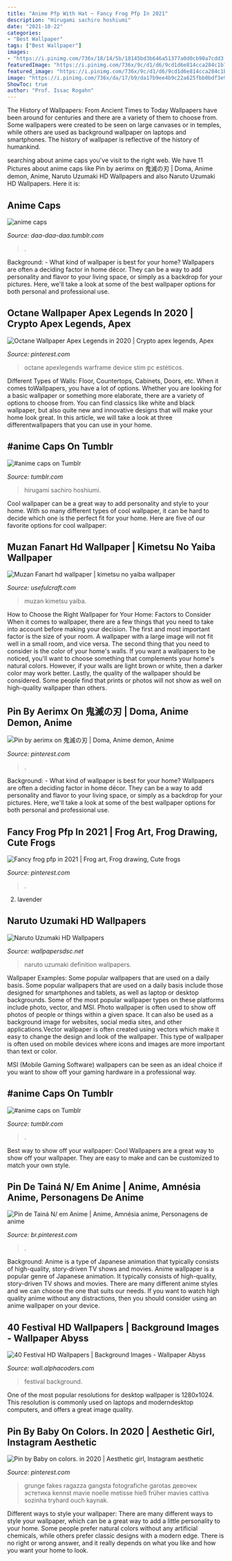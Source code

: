 ```yaml
---
title: "Anime Pfp With Hat ~ Fancy Frog Pfp In 2021"
description: "Hirugami sachiro hoshiumi"
date: "2021-10-22"
categories:
- "Best Wallpaper"
tags: ["Best Wallpaper"]
images:
- "https://i.pinimg.com/736x/18/14/5b/18145bd3b646a51377a0d0cb90a7cdd3.jpg"
featuredImage: "https://i.pinimg.com/736x/9c/d1/d6/9cd1d6e814cca284c1b7ebc885fa8214.jpg"
featured_image: "https://i.pinimg.com/736x/9c/d1/d6/9cd1d6e814cca284c1b7ebc885fa8214.jpg"
image: "https://i.pinimg.com/736x/da/17/b9/da17b9ee4b9c22a625fbb0bdf3e91295.jpg"
ShowToc: true
author: "Prof. Issac Rogahn"
---
```



The History of Wallpapers: From Ancient Times to Today
Wallpapers have been around for centuries and there are a variety of them to choose from. Some wallpapers were created to be seen on large canvases or in temples, while others are used as background wallpaper on laptops and smartphones. The history of wallpaper is reflective of the history of humankind.

	

		
searching about anime caps you've visit to the right web. We have 11 Pictures about anime caps like Pin by aerimx on 鬼滅の刃 | Doma, Anime demon, Anime, Naruto Uzumaki HD Wallpapers and also Naruto Uzumaki HD Wallpapers. Here it is:
		
    
## Anime Caps

<img loading=lazy src="https://66.media.tumblr.com/5979f8fcb4654a03f98616003c59e736/tumblr_osg18dhfow1vxdhy2o1_640.png" onerror="this.onerror=null;this.src='https://tse2.mm.bing.net/th?id=OIP.I0PZ0KRQsaPlxHm77PSDuwHaFR&amp;pid=15.1';" alt="anime caps">

_Source: daa-daa-daa.tumblr.com_

>. 

	

Background: - What kind of wallpaper is best for your home?
Wallpapers are often a deciding factor in home décor. They can be a way to add personality and flavor to your living space, or simply as a backdrop for your pictures. Here, we'll take a look at some of the best wallpaper options for both personal and professional use.

    
## Octane Wallpaper Apex Legends In 2020 | Crypto Apex Legends, Apex

<img loading=lazy src="https://i.pinimg.com/736x/04/71/d4/0471d46d090e9663778fa58f0522f231.jpg" onerror="this.onerror=null;this.src='https://tse4.mm.bing.net/th?id=OIP.c6yJZDbJbGKpVZTLbCgaOAHaKk&amp;pid=15.1';" alt="Octane Wallpaper Apex Legends in 2020 | Crypto apex legends, Apex">

_Source: pinterest.com_

>octane apexlegends warframe device stim pc estéticos. 

	

Different Types of Walls: Floor, Countertops, Cabinets, Doors, etc.
When it comes toWallpapers, you have a lot of options. Whether you are looking for a basic wallpaper or something more elaborate, there are a variety of options to choose from. You can find classics like white and black wallpaper, but also quite new and innovative designs that will make your home look great. In this article, we will take a look at three differentwallpapers that you can use in your home.

    
## #anime Caps On Tumblr

<img loading=lazy src="https://64.media.tumblr.com/dd5255c1ded911988c5fb89a77d1519a/7c7eed5034061808-e3/s2048x3072/c98420700f2447f3641785910f3bc2f8ad6e8973.jpg" onerror="this.onerror=null;this.src='https://tse4.mm.bing.net/th?id=OIP.LJMkaEPgKud_bDa-vFJoiwHaHa&amp;pid=15.1';" alt="#anime caps on Tumblr">

_Source: tumblr.com_

>hirugami sachiro hoshiumi. 

	

Cool wallpaper can be a great way to add personality and style to your home. With so many different types of cool wallpaper, it can be hard to decide which one is the perfect fit for your home. Here are five of our favorite options for cool wallpaper: 

    
## Muzan Fanart Hd Wallpaper | Kimetsu No Yaiba Wallpaper

<img loading=lazy src="https://www.usefulcraft.com/wp-content/uploads/2020/01/muzan-fanart-hd-wallpaper-30.jpg" onerror="this.onerror=null;this.src='https://tse2.mm.bing.net/th?id=OIP.ZzqQtMgP0mNhbxxEjindIgAAAA&amp;pid=15.1';" alt="Muzan Fanart hd wallpaper | kimetsu no yaiba wallpaper">

_Source: usefulcraft.com_

>muzan kimetsu yaiba. 

	

How to Choose the Right Wallpaper for Your Home: Factors to Consider
When it comes to wallpaper, there are a few things that you need to take into account before making your decision. The first and most important factor is the size of your room. A wallpaper with a large image will not fit well in a small room, and vice versa. 
The second thing that you need to consider is the color of your home's walls. If you want a wallpapers to be noticed, you'll want to choose something that complements your home's natural colors. However, if your walls are light brown or white, then a darker color may work better. 
Lastly, the quality of the wallpaper should be considered. Some people find that prints or photos will not show as well on high-quality wallpaper than others.

    
## Pin By Aerimx On 鬼滅の刃 | Doma, Anime Demon, Anime

<img loading=lazy src="https://i.pinimg.com/736x/18/14/5b/18145bd3b646a51377a0d0cb90a7cdd3.jpg" onerror="this.onerror=null;this.src='https://tse2.mm.bing.net/th?id=OIP.sXPzB7VgAKL98-8xi-x15AHaNK&amp;pid=15.1';" alt="Pin by aerimx on 鬼滅の刃 | Doma, Anime demon, Anime">

_Source: pinterest.com_

>. 

	

Background: - What kind of wallpaper is best for your home?
Wallpapers are often a deciding factor in home décor. They can be a way to add personality and flavor to your living space, or simply as a backdrop for your pictures. Here, we'll take a look at some of the best wallpaper options for both personal and professional use.

    
## Fancy Frog Pfp In 2021 | Frog Art, Frog Drawing, Cute Frogs

<img loading=lazy src="https://i.pinimg.com/736x/9c/d1/d6/9cd1d6e814cca284c1b7ebc885fa8214.jpg" onerror="this.onerror=null;this.src='https://tse2.mm.bing.net/th?id=OIP.EIEYi3aTD2igiFRiCnaFlwHaKM&amp;pid=15.1';" alt="Fancy frog pfp in 2021 | Frog art, Frog drawing, Cute frogs">

_Source: pinterest.com_

>. 

	

2. lavender 

    
## Naruto Uzumaki HD Wallpapers

<img loading=lazy src="http://wallpapersdsc.net/wp-content/uploads/2016/09/Naruto-Uzumaki-High-Definition.jpg" onerror="this.onerror=null;this.src='https://tse4.mm.bing.net/th?id=OIP.iworAuHk1AV77ub0ndWxOwHaEK&amp;pid=15.1';" alt="Naruto Uzumaki HD Wallpapers">

_Source: wallpapersdsc.net_

>naruto uzumaki definition wallpapers. 

	

Wallpaper Examples: Some popular wallpapers that are used on a daily basis.
Some popular wallpapers that are used on a daily basis include those designed for smartphones and tablets, as well as laptop or desktop backgrounds. Some of the most popular wallpaper types on these platforms include photo, vector, and MSI. 
Photo wallpaper is often used to show off photos of people or things within a given space. It can also be used as a background image for websites, social media sites, and other applications.Vector wallpaper is often created using vectors which make it easy to change the design and look of the wallpaper. This type of wallpaper is often used on mobile devices where icons and images are more important than text or color. 

MSI (Mobile Gaming Software) wallpapers can be seen as an ideal choice if you want to show off your gaming hardware in a professional way.

    
## #anime Caps On Tumblr

<img loading=lazy src="https://64.media.tumblr.com/9eebf51f81824aed5fe3cec2305796a4/7c7eed5034061808-21/s2048x3072/e4c68bb46a2713b271f1a15be0ea84638ae7948a.jpg" onerror="this.onerror=null;this.src='https://tse2.mm.bing.net/th?id=OIP.K3IQ0gzHw-XoZUZj7eUBwQHaHa&amp;pid=15.1';" alt="#anime caps on Tumblr">

_Source: tumblr.com_

>. 

	

Best way to show off your wallpaper:
Cool Wallpapers are a great way to show off your wallpaper. They are easy to make and can be customized to match your own style.

    
## Pin De Tainá N/ Em Anime | Anime, Amnésia Anime, Personagens De Anime

<img loading=lazy src="https://i.pinimg.com/736x/da/17/b9/da17b9ee4b9c22a625fbb0bdf3e91295.jpg" onerror="this.onerror=null;this.src='https://tse3.mm.bing.net/th?id=OIP.8qour0q5prkpsGiucMvXcgHaMV&amp;pid=15.1';" alt="Pin de Tainá N/ em Anime | Anime, Amnésia anime, Personagens de anime">

_Source: br.pinterest.com_

>. 

	

Background: Anime is a type of Japanese animation that typically consists of high-quality, story-driven TV shows and movies.
Anime wallpaper is a popular genre of Japanese animation. It typically consists of high-quality, story-driven TV shows and movies. There are many different anime styles and we can choose the one that suits our needs. If you want to watch high quality anime without any distractions, then you should consider using an anime wallpaper on your device.

    
## 40 Festival HD Wallpapers | Background Images - Wallpaper Abyss

<img loading=lazy src="https://images7.alphacoders.com/290/thumb-1920-290580.jpg" onerror="this.onerror=null;this.src='https://tse1.mm.bing.net/th?id=OIP.ydSrXeFEe5R9ckpeREJpoQHaEK&amp;pid=15.1';" alt="40 Festival HD Wallpapers | Background Images - Wallpaper Abyss">

_Source: wall.alphacoders.com_

>festival background. 

	

One of the most popular resolutions for desktop wallpaper is 1280x1024. This resolution is commonly used on laptops and moderndesktop computers, and offers a great image quality.

    
## Pin By Baby On Colors. In 2020 | Aesthetic Girl, Instagram Aesthetic

<img loading=lazy src="https://i.pinimg.com/736x/61/41/b9/6141b97f683fd75edc63a29f84774973.jpg" onerror="this.onerror=null;this.src='https://tse4.mm.bing.net/th?id=OIP.MiI6Re_MfTD03AkPtvg33gHaNJ&amp;pid=15.1';" alt="Pin by Baby on colors. in 2020 | Aesthetic girl, Instagram aesthetic">

_Source: pinterest.com_

>grunge fakes ragazza gangsta fotografiche garotas девочек эстетика kennst mavie noelle metisse hieß früher mavies cattiva sozinha tryhard ouch kaynak. 

	

Different ways to style your wallpaper:
There are many different ways to style your wallpaper, which can be a great way to add a little personality to your home. Some people prefer natural colors without any artificial chemicals, while others prefer classic designs with a modern edge. There is no right or wrong answer, and it really depends on what you like and how you want your home to look.

